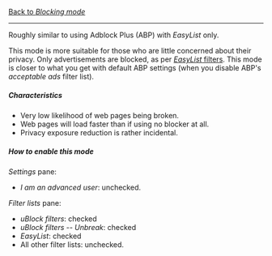 [Back to _Blocking mode_](./Blocking-mode)

***

Roughly similar to using Adblock Plus (ABP) with _EasyList_ only.

This mode is more suitable for those who are little concerned about their privacy. Only advertisements are blocked, as per [_EasyList_ filters](https://easylist.github.io/). This mode is closer to what you get with default ABP settings (when you disable ABP's _acceptable ads_ filter list).

##### Characteristics

- Very low likelihood of web pages being broken.
- Web pages will load faster than if using no blocker at all.
- Privacy exposure reduction is rather incidental.

##### How to enable this mode

_Settings_ pane:
- _I am an advanced user_: unchecked.

_Filter lists_ pane:
- _uBlock filters‎_: checked
- _uBlock filters -- Unbreak‎_: checked
- _EasyList_: checked
- All other filter lists: unchecked.
